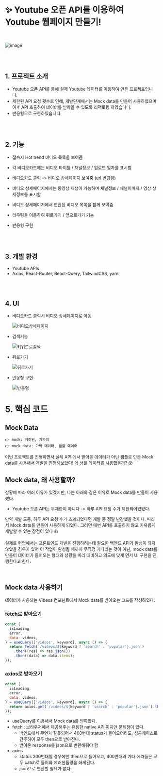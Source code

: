 # ✨ Youtube 오픈 API를 이용하여 Youtube 웹페이지 만들기!

  <br/>

![image](https://user-images.githubusercontent.com/102464638/219038344-f8c4f9aa-7e20-4a12-93a8-e7ad43d131e1.png)

<br><br>

## 1. 프로젝트 소개

- Youtube 오픈 API를 통해 실제 Youtube 데이터를 이용하여 만든 프로젝트입니다.
- 제한된 API 요청 횟수로 인해, 개발단계에서는 Mock data를 만들어 사용하였으며 이후 API 호출하여 데이터를 받아올 수 있도록 리팩토링 하였습니다.
- 반응형으로 구현하였습니다.

<br><br>

## 2. 기능

- 접속시 Hot trend 비디오 목록을 보여줌
- 각 비디오카드에는 비디오 타이틀 / 채널정보 / 업로드 일자를 표시함
- 비디오카드 클릭 -> 비디오 상세페이지 보여줌 (url 변경됨)
- 비디오 상세페이지에서는 동영상 재생이 가능하며 채널정보 / 채널이미지 / 영상 상세정보를 표시함
- 비디오 상세페이지에서 연관된 비디오 목록을 함께 보여줌
- 라우팅을 이용하여 뒤로가기 / 앞으로가기 기능
- 반응형 구현

  <br><br>

## 3. 개발 환경

- Youtube APIs
- Axios, React-Router, React-Query, TailwindCSS, yarn

<br><br>

## 4. UI

- 비디오카드 클릭시 비디오 상세페이지로 이동
  <br>

  ![비디오상세페이지](https://user-images.githubusercontent.com/102464638/219288532-eb7548dd-366c-45a4-841b-047e4c3bbf25.gif)

- 검색기능
  <br>

  ![키워드로검색](https://user-images.githubusercontent.com/102464638/219288734-637fcccf-eea7-42ce-ab9a-b18782979a9e.gif)

- 뒤로가기
  <br>

  ![뒤로가기](https://user-images.githubusercontent.com/102464638/219288818-263359d2-8491-4377-8eb7-53a0a8a4a87d.gif)

- 반응형 구현
  <br>

  ![반응형](https://user-images.githubusercontent.com/102464638/219288903-921b70e1-134d-4fb8-9f2d-ea0873703585.gif)

# 5. 핵심 코드

## Mock Data

    👉 mock: 거짓된, 가짜의
    👉 mock data: 가짜 데이터, 샘플 데이터

이번 프로젝트를 진행하면서 실제 API 에서 받아온 데이터가 아닌 샘플로 만든 Mock data를 사용해서 개발을 진행해보았다! 왜 샘플 데이터를 사용했을까? 😚

## Mock data, 왜 사용할까?

상황에 따라 여러 이유가 있겠지만, 나는 아래와 같은 이유로 Mock data를 만들어 사용했다.

- Youtube 오픈 API는 무제한이 아니다 -> 하루 API 요청 수가 제한되어있었다.

만약 개발 도중, 하루 API 요청 수가 초과되었다면 개발 중 정말 난감했을 것이다.
따라서 Mock data를 만들어 사용하게 되었다. 그러면 매번 API를 호출하지 않고 자유롭게 개발할 수 있는 장점이 있다 👍

실제로 현업에서는 프론트엔드 개발을 진행하려는데 필요한 백엔드 API가 완성이 되지 않았을 경우가 있어 이 작업이 완성될 때까지 무작정 기다리는 것이 아닌,
mock data를 만들어 데이터가 들어오는 형태와 상황을 미리 대비하고 의도에 맞게 먼저 UI 구현을 진행한다고 한다.

<br>

## Mock data 사용하기

데이터가 사용되는 Videos 컴포넌트에서 Mock data를 받아오는 코드를 작성하였다.

### fetch로 받아오기

```jsx
const {
  isLoading,
  error,
  data: videos,
} = useQuery(['videos', keyword], async () => {
  return fetch(`/videos/${keyword ? 'search' : 'popular'}.json`)
    .then((res) => res.json())
    .then((data) => data.items);
});
```

### axios로 받아오기

```jsx
const {
  isLoading,
  error,
  data: videos,
} = useQuery(['videos', keyword], async () => {
  return axios.get(`/videos/${keyword ? 'search' : 'popular'}.json`).then((res) => res.data.items);
});
```

- useQuery를 이용해서 Mock data를 받아왔다.
- fetch : 브라우저에서 제공해주는 유용한 native API 이지만 문제점이 있다.
  - 백엔드에서 무언가 잘못되어서 400번대 status가 들어오더라도, 성공케이스로 간주하여 모두 then으로 받아진다.
  - 받아온 response를 json으로 변환해줘야 함
- axios
  - status 200번대일 경우에만 then으로 들어오고,
    400번대와 기타 에러들은 모두 catch로 들어와 에러핸들링을 하게된다.
  - json으로 변환할 필요가 없다.
